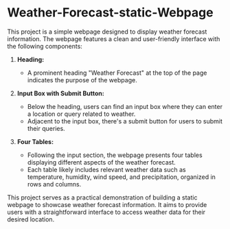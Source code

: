 # Weather-Forecast-static-Webpage

This project is a simple webpage designed to display weather forecast information. The webpage features a clean and user-friendly interface with the following components:

1. **Heading:**
   - A prominent heading "Weather Forecast" at the top of the page indicates the purpose of the webpage.

2. **Input Box with Submit Button:**
   - Below the heading, users can find an input box where they can enter a location or query related to weather.
   - Adjacent to the input box, there's a submit button for users to submit their queries.

3. **Four Tables:**
   - Following the input section, the webpage presents four tables displaying different aspects of the weather forecast.
   - Each table likely includes relevant weather data such as temperature, humidity, wind speed, and precipitation, organized in rows and columns.

This project serves as a practical demonstration of building a static webpage to showcase weather forecast information. It aims to provide users with a straightforward interface to access weather data for their desired location.
